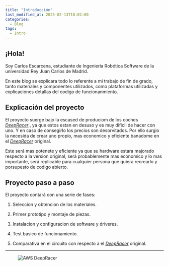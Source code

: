 ```yaml
---
title: "Introducción"
last_modified_at: 2025-02-13T18:02:00
categories:
  - Blog
tags:
  - Intro
---
```


## ¡Hola!

Soy Carlos Escarcena, estudiante de Ingeniería Robótica Software de la universidad Rey Juan Carlos de Madrid.

En este blog se explicara todo lo referente a mi trabajo de fin de grado, tanto materiales y componentes utilizados, como plataformas utilizadas y explicaciones detallas del codigo de funcionanmiento. 

## Explicación del proyecto

El proyecto suerge bajo la escased de produciom de los coches [*DeepRacer*](https://aws.amazon.com/es/deepracer/)., ya que estos estan en desuso y es muy dificil de hacer con uno. Y en caso de consegirlo los precios son desorvitados. Por ello surgio la necesida de crear uno propio, mas economico y eficiente banadome en el [*DeepRacer*](https://aws.amazon.com/es/deepracer/) original. 

Este será mas potenete y eficiente ya que su hardware estara majorado respecto a la version original, será probablemente mas economico y lo mas importante, será replicable para cualquier persona que quiera recrearlo y porsupesto de codigo abierto.


## Proyecto paso a paso

El proyecto contará con una serie de fases:

1. Seleccion y obtencion de los materiales.

2. Primer prototipo y montaje de piezas.

3. Instalacion y configuracion de software y driveres.

4. Test basico de funcionamiento.

5. Comparativa en el circuito con respecto a el  [*DeepRacer*](https://aws.amazon.com/es/deepracer/) original.

--- 

<figure class="align-center" style="max-width: 100%">
  <img src="{{ site.url }}{{ site.baseurl }}/asserts/images/DeepRacer.png" alt="AWS DeepRacer">
</figure>


